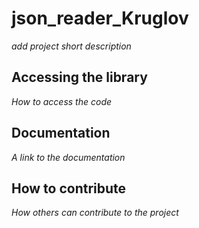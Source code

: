 # json_reader_Kruglov

*add project short description*

## Accessing the library

*How to access the code*

## Documentation

*A link to the documentation*

## How to contribute

*How others can contribute to the project*